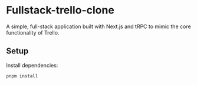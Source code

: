 # Fullstack-trello-clone
A simple, full-stack application built with Next.js and tRPC to mimic the core functionality of Trello. 

## Setup
Install dependencies:
```
pnpm install
```
